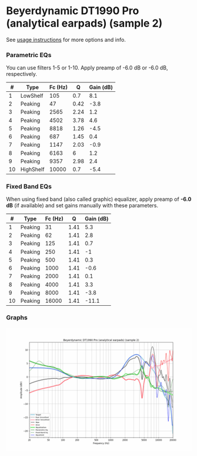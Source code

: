 # Beyerdynamic DT1990 Pro (analytical earpads) (sample 2)
See [usage instructions](https://github.com/jaakkopasanen/AutoEq#usage) for more options and info.

### Parametric EQs
You can use filters 1-5 or 1-10. Apply preamp of -6.0 dB or -6.0 dB, respectively.

|   # | Type      |   Fc (Hz) |    Q |   Gain (dB) |
|-----|-----------|-----------|------|-------------|
|   1 | LowShelf  |       105 | 0.7  |         8.1 |
|   2 | Peaking   |        47 | 0.42 |        -3.8 |
|   3 | Peaking   |      2565 | 2.24 |         1.2 |
|   4 | Peaking   |      4502 | 3.78 |         4.6 |
|   5 | Peaking   |      8818 | 1.26 |        -4.5 |
|   6 | Peaking   |       687 | 1.45 |         0.4 |
|   7 | Peaking   |      1147 | 2.03 |        -0.9 |
|   8 | Peaking   |      6163 | 6    |         1.2 |
|   9 | Peaking   |      9357 | 2.98 |         2.4 |
|  10 | HighShelf |     10000 | 0.7  |        -5.4 |

### Fixed Band EQs
When using fixed band (also called graphic) equalizer, apply preamp of **-6.0 dB** (if available) and set gains manually with these parameters.

|   # | Type    |   Fc (Hz) |    Q |   Gain (dB) |
|-----|---------|-----------|------|-------------|
|   1 | Peaking |        31 | 1.41 |         5.3 |
|   2 | Peaking |        62 | 1.41 |         2.8 |
|   3 | Peaking |       125 | 1.41 |         0.7 |
|   4 | Peaking |       250 | 1.41 |        -1   |
|   5 | Peaking |       500 | 1.41 |         0.3 |
|   6 | Peaking |      1000 | 1.41 |        -0.6 |
|   7 | Peaking |      2000 | 1.41 |         0.1 |
|   8 | Peaking |      4000 | 1.41 |         3.3 |
|   9 | Peaking |      8000 | 1.41 |        -3.8 |
|  10 | Peaking |     16000 | 1.41 |       -11.1 |

### Graphs
![](./Beyerdynamic%20DT1990%20Pro%20(analytical%20earpads)%20(sample%202).png)
